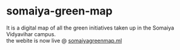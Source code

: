 # somaiya-green-map
It is a digital map of all the green initiatives taken up in the Somaiya Vidyavihar campus.
<br>
the webite is now live @ <a href="http://somaiyagreenmap.ml/">somaiyagreenmap.ml</a>
